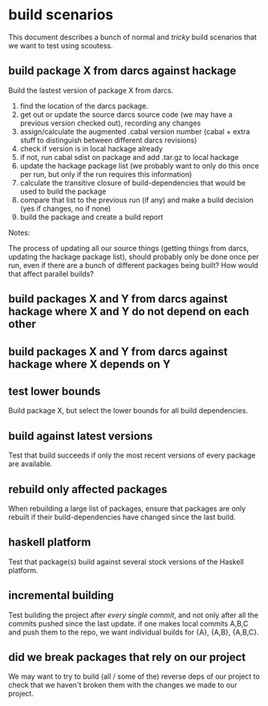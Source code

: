 build scenarios
===============

This document describes a bunch of normal and _tricky_ build scenarios that we want to test using scoutess.



build package X from darcs against hackage
------------------------------------------

Build the lastest version of package X from darcs.


 1. find the location of the darcs package.
 2. get out or update the source darcs source code (we may have a previous version checked out), recording any changes
 3. assign/calculate the augmented .cabal version number (cabal + extra stuff to distinguish between different darcs revisions)
 4. check if version is in local hackage already
 5. if not, run cabal sdist on package and add .tar.gz to local hackage
 6. update the hackage package list (we probably want to only do this once per run, but only if the run requires this information)
 7. calculate the transitive closure of build-dependencies that would be used to build the package
 8. compare that list to the previous run (if any) and make a build decision (yes if changes, no if none)
 9. build the package and create a build report

Notes:

The process of updating all our source things (getting things from darcs, updating the hackage package list), should probably only be done once per run, even if there are a bunch of different packages being built? How would that affect parallel builds?

build packages X and Y from darcs against hackage where X and Y do not depend on each other
-------------------------------------------------------------------------------------------


build packages X and Y from darcs against hackage where X depends on Y
----------------------------------------------------------------------


test lower bounds
-----------------

Build package X, but select the lower bounds for all build dependencies.



build against latest versions
-----------------------------

Test that build succeeds if only the most recent versions of every package are available.



rebuild only affected packages
------------------------------

When rebuilding a large list of packages, ensure that packages are only rebuilt if their build-dependencies have changed since the last build.


haskell platform
----------------

Test that package(s) build against several stock versions of the Haskell platform.


incremental building
--------------------

Test building the project after *every single commit*, and not only after all the commits pushed since the last update. if one makes local commits A,B,C and push them to the repo, we want individual builds for {A}, {A,B}, {A,B,C}.

did we break packages that rely on our project
----------------------------------------------

We may want to try to build (all / some of the) reverse deps of our project to check that we haven't broken them with the changes we made to our project.